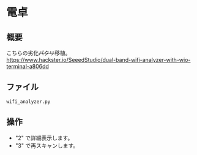 # 電卓

## 概要
こちらの劣化~~パクリ~~移植。<br/>
https://www.hackster.io/SeeedStudio/dual-band-wifi-analyzer-with-wio-terminal-a806dd

## ファイル
   `wifi_analyzer.py`

## 操作
- "2" で詳細表示します。
- "3" で再スキャンします。
